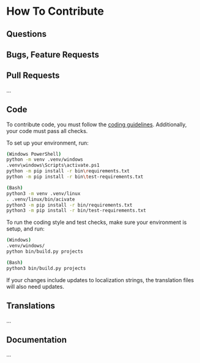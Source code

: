 # How To Contribute

## Questions


## Bugs, Feature Requests


## Pull Requests

...


## Code

To contribute code, you must follow the [coding guidelines](docs/coding_standards.md).  Additionally, your code must pass all checks.

To set up your environment, run:

```bash
(Windows PowerShell)
python -m venv .venv/windows
.venv\windows\Scripts\activate.ps1
python -m pip install -r bin\requirements.txt
python -m pip install -r bin\test-requirements.txt

(Bash)
python3 -m venv .venv/linux
. .venv/linux/bin/acivate
python3 -m pip install -r bin/requirements.txt
python3 -m pip install -r bin/test-requirements.txt
```

To run the coding style and test checks, make sure your environment is setup, and run:

```bash
(Windows)
.venv/windows/
python bin/build.py projects

(Bash)
python3 bin/build.py projects
```

If your changes include updates to localization strings, the translation files will also need updates.


## Translations

...

## Documentation

...
